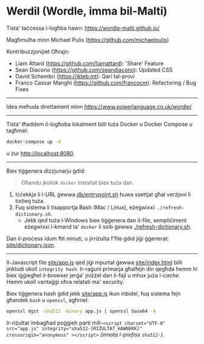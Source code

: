 # Werdil (Wordle, imma bil-Malti)

Tista' taċċessa l-logħba hawn: https://wordle-malti.github.io/

Magħmulha minn Michael Pulis (https://github.com/michaelpulis)

Kontribuzzjonijiet Oħrajn:
+ Liam Attard (https://github.com/liamattard): 'Share' Feature
+ Sean Diacono (https://github.com/seandiacono): Updated CSS
+ David Schembri (https://ikteb.mt): Qari tal-provi
+ Franco Cassar Manghi (https://github.com/francocm): Refactoring / Bug Fixes

***
Idea meħuda direttament minn https://www.powerlanguage.co.uk/wordle/

***

Tista' tħaddem il-logħoba lokalment billi tuża Docker u Docker Compose u tagħmel:

```bash
docker-compose up -d 
```

u żur [http://localhost:8080](http://localhost:8080).

***

Biex tiġġenera dizzjunarju ġdid:

> Għandu jkollok `docker` installat biex tuża dan.

1. Iċċekkja li l-URL ġewwa [db/entrypoint.sh](db/entrypoint.sh) huwa ssettjat għal verżjoni li tixtieq tuża.
2. Fuq sistema li tisapportja Bash (Mac / Linux), eżegwixxi: `./refresh-dictionary.sh`.
    * Jekk qed tuża l-Windows biex tiġġenera dan il-file, sempliċiment eżegwixxi l-kmand ta' `docker` li ssib ġewwa [./refresh-dictionary.sh](./refresh-dictionary.sh).

Dan il-proċess idum ftit minuti, u jirriżulta f'file ġdid jiġi ġġenerat: [site/dictionary.json](site/dictionary.json).

***

Il-Javascript file [site/app.js](site/app.js) qed jiġi mpurtat ġewwa [site/index.html](site/index.html) billi jinkludi ukoll `integrity hash`. Ir-raġuni primarja għalfejn din qegħda hemm hi biex iġġiegħel il-browser jerġa' jniżżel dan il-fajl u mhux juża l-_cache_. Hemm ukoll vantaġġi oħra relatati ma' security.

Biex tiġġenera hash ġdid jekk [site/app.js](site/app.js) ikun inbidel, fuq sistema fejn għandek `bash` u `openssl`, agħmel:

```bash
openssl dgst -sha512 -binary app.js | openssl base64 -A
```

Ir-riżultat imbagħad poġġieh parti mill-`<script charset="UTF-8" src="app.js" integrity="sha512-[RIŻULTAT_HAWNEKK]"  crossorigin="anonymous" ></script>` _(innota l-prefiss `sha512-`)_.